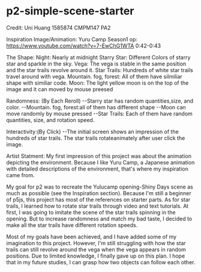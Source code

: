 # p2-simple-scene-starter

Credit: Uni Huang 1585874
CMPM147 PA2

Inspiration Image/Animation:
Yuru Camp Season1 op: https://www.youtube.com/watch?v=7-EwChG1WTA    0:42-0:43

The Shape:
Night: Nearly at midnight
Starry Star: Different Colors of starry star and sparkle in the sky.
Vega: The vega is stable in the same position and the star trails revolve around it.
Star Trails: Hundreds of white star trails travel around with vega.
Mountain. fog, forest: All of them have silmiliar shape with similiar code.
Moon: The light yellow moon is on the top of the image and it can moved by mouse preesed

Randomness: (By Each Reroll)
--Starry star has random quantities,size, and color.
--Mountain. fog, forest:all of them has different shape
--Moon can move randomly by mouse pressed
--Star Trails: Each of them have random quantities, size, and rotation speed.

Interactivity:(By Click)
--The initial screen shows an impression of the hundreds of star trails. The star trails rotateanimately after user click the image.

Artist Statment:
My first impression of this project was about the animation depicting the environment. 
Because I like Yuru Camp, a Japanese animation with detailed descriptions of the environment, 
that's where my inspiration came from.

My goal for p2 was to recreate the Yulucamp opening-Shiny Days scene as much as possible (see the Inspiration section).
Because I'm still a beginner of p5js, this project has most of the references on starter parts. As for star trails,
I learned how to rotate star trails through video and text tutorials. At first, I was going to imitate the scene of the star trails 
spinning in the opening. But to increase randomness and match my bad taste, I decided to make all the star trails have different 
rotation speeds.

Most of my goals have been achieved, and I have added some of my imagination to this project. However, I'm still struggling with how the star trails can still revolve around the vega when the vega appears in random positions. Due to limited knowledge, I finally gave up on this plan. I hope that in my future studies, I can grasp how two objects can follow each other.







